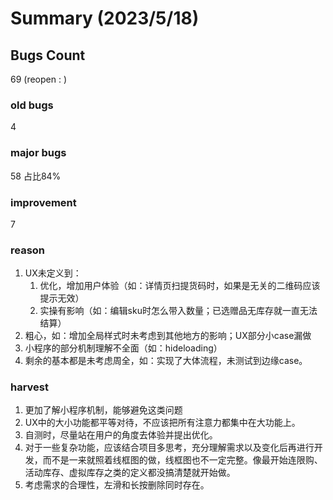 # Summary (2023/5/18)

## Bugs Count
69 (reopen : )

### old bugs
4

### major bugs
58 占比84%


### improvement
7


### reason
1. UX未定义到：
    1. 优化，增加用户体验（如：详情页扫提货码时，如果是无关的二维码应该提示无效）
    2. 实操有影响（如：编辑sku时怎么带入数量；已选赠品无库存就一直无法结算）
2. 粗心，如：增加全局样式时未考虑到其他地方的影响；UX部分小case漏做
3. 小程序的部分机制理解不全面（如：hideloading）
4. 剩余的基本都是未考虑周全，如：实现了大体流程，未测试到边缘case。

### harvest
1. 更加了解小程序机制，能够避免这类问题
2. UX中的大小功能都平等对待，不应该把所有注意力都集中在大功能上。
3. 自测时，尽量站在用户的角度去体验并提出优化。
4. 对于一些复杂功能，应该结合项目多思考，充分理解需求以及变化后再进行开发，而不是一来就照着线框图的做，线框图也不一定完整。像最开始连限购、活动库存、虚拟库存之类的定义都没搞清楚就开始做。
5. 考虑需求的合理性，左滑和长按删除同时存在。
